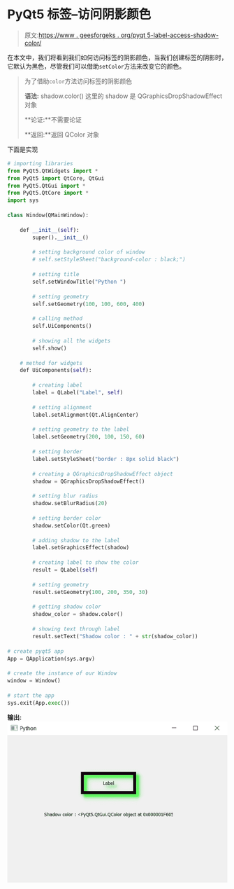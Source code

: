 # PyQt5 标签–访问阴影颜色

> 原文:[https://www . geesforgeks . org/pyqt 5-label-access-shadow-color/](https://www.geeksforgeeks.org/pyqt5-label-accessing-shadow-color/)

在本文中，我们将看到我们如何访问标签的阴影颜色，当我们创建标签的阴影时，它默认为黑色，尽管我们可以借助`setColor`方法来改变它的颜色。

> 为了借助`color`方法访问标签的阴影颜色
> 
> **语法:** shadow.color()
> 这里的 shadow 是 QGraphicsDropShadowEffect 对象
> 
> **论证:**不需要论证
> 
> **返回:**返回 QColor 对象

下面是实现

```py
# importing libraries
from PyQt5.QtWidgets import * 
from PyQt5 import QtCore, QtGui
from PyQt5.QtGui import * 
from PyQt5.QtCore import * 
import sys

class Window(QMainWindow):

    def __init__(self):
        super().__init__()

        # setting background color of window
        # self.setStyleSheet("background-color : black;")

        # setting title
        self.setWindowTitle("Python ")

        # setting geometry
        self.setGeometry(100, 100, 600, 400)

        # calling method
        self.UiComponents()

        # showing all the widgets
        self.show()

    # method for widgets
    def UiComponents(self):

        # creating label
        label = QLabel("Label", self)

        # setting alignment
        label.setAlignment(Qt.AlignCenter)

        # setting geometry to the label
        label.setGeometry(200, 100, 150, 60)

        # setting border
        label.setStyleSheet("border : 8px solid black")

        # creating a QGraphicsDropShadowEffect object
        shadow = QGraphicsDropShadowEffect()

        # setting blur radius
        shadow.setBlurRadius(20)

        # setting border color
        shadow.setColor(Qt.green)

        # adding shadow to the label
        label.setGraphicsEffect(shadow)

        # creating label to show the color
        result = QLabel(self)

        # setting geometry
        result.setGeometry(100, 200, 350, 30)

        # getting shadow color
        shadow_color = shadow.color()

        # showing text through label
        result.setText("Shadow color : " + str(shadow_color))

# create pyqt5 app
App = QApplication(sys.argv)

# create the instance of our Window
window = Window()

# start the app
sys.exit(App.exec())
```

**输出:**
![](img/39d464cd42f4b00bf3b5403571584afa.png)